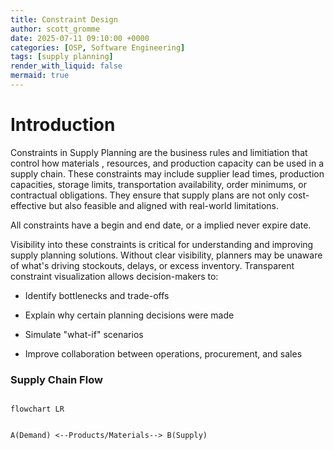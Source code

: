 ```yaml
---
title: Constraint Design
author: scott_gromme
date: 2025-07-11 09:10:00 +0000
categories: [OSP, Software Engineering]
tags: [supply planning]
render_with_liquid: false
mermaid: true
---
```

# Introduction

Constraints in Supply Planning are the business rules and limitiation that control how materials , resources, and production capacity can be used in a supply chain.
These constraints may include supplier lead times, production capacities, storage limits, transportation availability, order minimums, or contractual obligations. They ensure that supply plans are not only cost-effective but also feasible and aligned with real-world limitations.

All constraints have a begin and end date, or a implied never expire date.

Visibility into these constraints is critical for understanding and improving supply planning solutions. Without clear visibility, planners may be unaware of what's driving stockouts, delays, or excess inventory. Transparent constraint visualization allows decision-makers to:

* Identify bottlenecks and trade-offs

* Explain why certain planning decisions were made

* Simulate "what-if" scenarios

* Improve collaboration between operations, procurement, and sales


###        Supply Chain Flow

```mermaid

flowchart LR
  

A(Demand) <--Products/Materials--> B(Supply)

```
